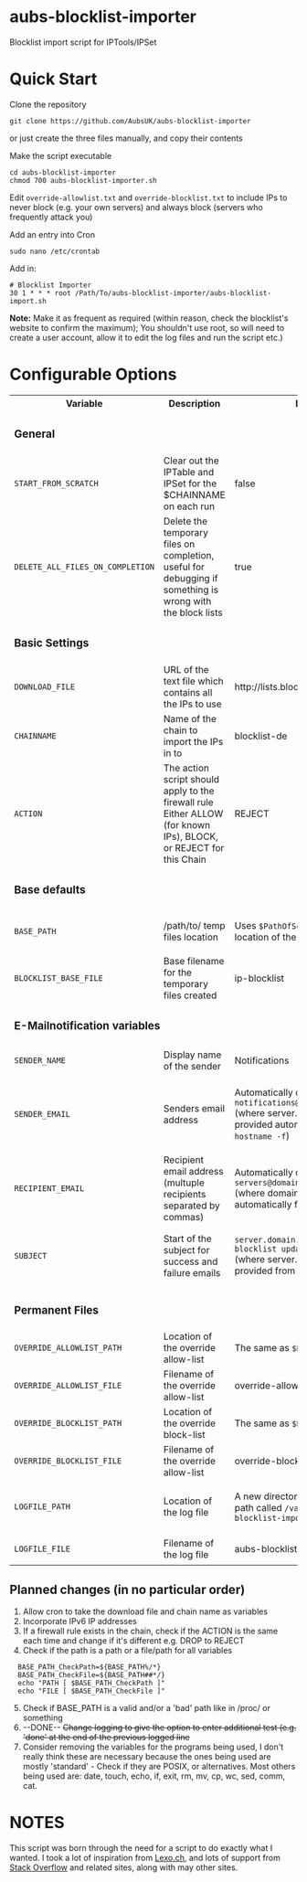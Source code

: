   # aubs-blocklist-importer
  Blocklist import script for IPTools/IPSet





  # Quick Start
  Clone the repository
  ```
  git clone https://github.com/AubsUK/aubs-blocklist-importer
  ```
  or just create the three files manually, and copy their contents

  Make the script executable
  ```
  cd aubs-blocklist-importer
  chmod 700 aubs-blocklist-importer.sh
  ```
  Edit ```override-allowlist.txt``` and ```override-blocklist.txt``` to include IPs to never block (e.g. your own servers) and always block (servers who frequently attack you)<br/>

  Add an entry into Cron
  ```
  sudo nano /etc/crontab
  ```
  Add in:
  ```
  # Blocklist Importer
  30 1 * * * root /Path/To/aubs-blocklist-importer/aubs-blocklist-import.sh
  ```
  **Note:** Make it as frequent as required (within reason, check the blocklist's website to confirm the maximum); You shouldn't use root, so will need to create a user account, allow it to edit the log files and run the script etc.)


  # Configurable Options

  <table>
  <tr><th>Variable</th><th>Description</th><th>Default</th></tr>
  <tr>
  <td colspan=3>

  ### General

  </td>
  </tr>
  <tr>
  <td>

  `START_FROM_SCRATCH`

  </td>
  <td>
  Clear out the IPTable and IPSet for the $CHAINNAME on each run
  </td>
  <td>
  false
  </td>
  </tr>
  <tr>
  <td>

  `DELETE_ALL_FILES_ON_COMPLETION`

  </td>
  <td>
  Delete the temporary files on completion, useful for debugging if something is wrong with the block lists
  </td>
  <td>
  true
  </td>
  </tr>
  <tr>
  <td colspan=3>

  ### Basic Settings

  </td>
  </tr>
  <tr>
  <td>

  `DOWNLOAD_FILE`

  </td>
  <td>
  URL of the text file which contains all the IPs to use
  </td>
  <td>
  http://lists.blocklist.de/lists/all.txt
  </td>
  </tr>
  <tr>
  <td>

  `CHAINNAME`

  </td>
  <td>
  Name of the chain to import the IPs in to
  </td>
  <td>
  blocklist-de
  </td>
  </tr>
  <tr>
  <td>

  `ACTION`

  </td>
  <td>
  The action script should apply to the firewall rule<br>Either ALLOW (for known IPs), BLOCK, or REJECT for this Chain
  </td>
  <td>
  REJECT
  </td>
  </tr>
  <tr>
  <td colspan=3>

  ### Base defaults

  </td>
  </tr>
  <tr>
  <td>

  `BASE_PATH`

  </td>
  <td>
  /path/to/ temp files location
  <td>

  Uses `$PathOfScript` which uses the location of the script file

  </td>
  </tr>
  <tr>
  <td>

  `BLOCKLIST_BASE_FILE`

  </td>
  <td>
  Base filename for the temporary files created
  </td>
  <td>
  ip-blocklist
  </td>
  </tr>
  <tr>
  <td colspan=3>

  ### E-Mailnotification variables

  </td>
  </tr>
  <tr>
  <td>

  `SENDER_NAME`

  </td>
  <td>
  Display name of the sender
  </td>
  <td>
  Notifications
  </td>
  </tr>
  <tr>
  <td>

  `SENDER_EMAIL`

  </td>
  <td>
  Senders email address
  </td>
  <td>

  Automatically configured to `notifications@server.domain.co.uk`<br/>(where server.domain.co.uk is provided automatically from `hostname -f`)

  </td>
  </tr>
  <tr>
  <td>

  `RECIPIENT_EMAIL`

  </td>
  <td>
  Recipient email address<br/>(multuple recipients separated by commas)
  </td>
  <td>

  Automatically configured to `servers@domain.co.uk`<br/>(where domain.co.uk is provided automatically from `hostname -d`)

  </td>
  </tr>
  <tr>
  <td>

  `SUBJECT`

  </td>
  <td>
  Start of the subject for success and failure emails
  </td>
  <td>

  `server.domain.co.uk - IP blocklist update - `<br/>(where server.domain.co.uk is provided from `hostname -f`)

  </td>
  </td>
  </tr>
  <tr>
  <td colspan=3>

  ### Permanent Files

  </td>
  </tr>
  <tr>
  <td>

  `OVERRIDE_ALLOWLIST_PATH`

  </td>
  <td>
  Location of the override allow-list
  </td>
  <td>

  The same as `$BASE_PATH`

  </td>
  </tr>
  <tr>
  <td>

  `OVERRIDE_ALLOWLIST_FILE`

  </td>
  <td>
  Filename of the override allow-list
  </td>
  <td>
  override-allowlist.txt
  </td>
  </tr>
  <tr>
  <td>

  `OVERRIDE_BLOCKLIST_PATH`

  </td>
  <td>
  Location of the override block-list
  </td>
  <td>

  The same as `$BASE_PATH`

  </td>
  </tr>
  <tr>
  <td>

  `OVERRIDE_BLOCKLIST_FILE`

  </td>
  <td>
  Filename of the override allow-list
  </td>
  <td>
  override-blocklist.txt
  </td>
  </tr>
  <tr>
  <td>

  `LOGFILE_PATH`

  </td>
  <td>
  Location of the log file
  </td>
  <td>

  A new directory in the /var/log/ path called `/var/log/aubs-blocklist-import/`

  </td>
  </tr>
  <tr>
  <td>

  `LOGFILE_FILE`

  </td>
  <td>
  Filename of the log file
  </td>
  <td>
  aubs-blocklist.log
  </td>
  </tr>
  </table>






  ## Planned changes (in no particular order)
  1. Allow cron to take the download file and chain name as variables
  2. Incorporate IPv6 IP addresses
  3. If a firewall rule exists in the chain, check if the ACTION is the same each time and change if it's different e.g. DROP to REJECT
  4. Check if the path is a path or a file/path for all variables
  ```
    BASE_PATH_CheckPath=${BASE_PATH%/*}
    BASE_PATH_CheckFile=${BASE_PATH##*/}
    echo "PATH [ $BASE_PATH_CheckPath ]"
    echo "FILE [ $BASE_PATH_CheckFile ]"
  ```
  5. Check if BASE_PATH is a valid and/or a 'bad' path like in /proc/ or something
  6. --DONE-- ~~Change logging to give the option to enter additional test (e.g. 'done' at the end of the previous logged line~~
  7. Consider removing the variables for the programs being used, I don't really think these are necessary because the ones being used are mostly 'standard' - Check if they are POSIX, or alternatives.  Most others being used are: date, touch, echo, if, exit, rm, mv, cp, wc, sed, comm, cat.



# NOTES
This script was born through the need for a script to do exactly what I wanted.  I took a lot of inspiration from [Lexo.ch](https://www.lexo.ch/blog/2019/09/blocklist-de-iptables-ipset-update-script-how-to-automatically-update-your-firewall-with-the-ip-set-from-blocklist-de/), and lots of support from [Stack Overflow](https://stackoverflow.com/) and related sites, along with may other sites.
